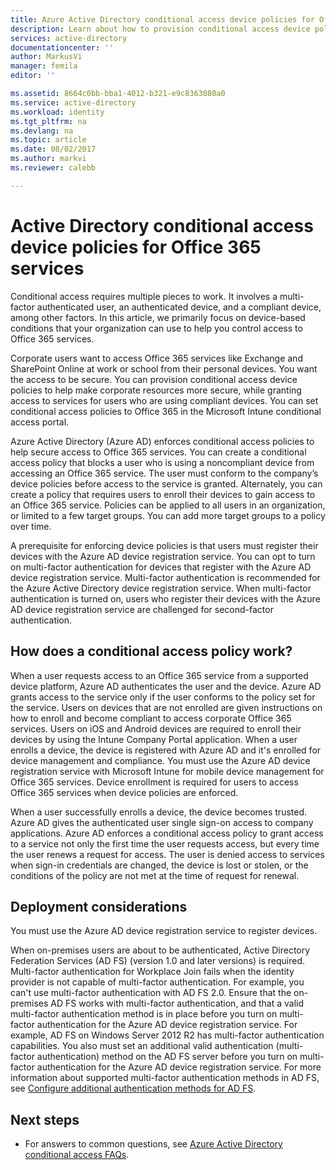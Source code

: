 ```yaml
---
title: Azure Active Directory conditional access device policies for Office 365 services | Microsoft Docs
description: Learn about how to provision conditional access device policies to help make corporate resources more secure, while maintaining user compliance and access to services.
services: active-directory
documentationcenter: ''
author: MarkusVi
manager: femila
editor: ''

ms.assetid: 8664c0bb-bba1-4012-b321-e9c8363080a0
ms.service: active-directory
ms.workload: identity
ms.tgt_pltfrm: na
ms.devlang: na
ms.topic: article
ms.date: 08/02/2017
ms.author: markvi
ms.reviewer: calebb

---
```

# Active Directory conditional access device policies for Office 365 services

Conditional access requires multiple pieces to work. It involves a multi-factor authenticated user, an authenticated device, and a compliant device, among other factors. In this article, we primarily focus on device-based conditions that your organization can use to help you control access to Office 365 services. 

Corporate users want to access Office 365 services like Exchange and SharePoint Online at work or school from their personal devices. You want the access to be secure. You can provision conditional access device policies to help make corporate resources more secure, while granting access to services for users who are using compliant devices. You can set conditional access policies to Office 365 in the Microsoft Intune conditional access portal.

Azure Active Directory (Azure AD) enforces conditional access policies to help secure access to Office 365 services. You can create a conditional access policy that blocks a user who is using a noncompliant device from accessing an Office 365 service. The user must conform to the company’s device policies before access to the service is granted. Alternately, you can create a policy that requires users to enroll their devices to gain access to an Office 365 service. Policies can be applied to all users in an organization, or limited to a few target groups. You can add more target groups to a policy over time.

A prerequisite for enforcing device policies is that users must register their devices with the Azure AD device registration service. You can opt to turn on multi-factor authentication for devices that register with the Azure AD device registration service. Multi-factor authentication is recommended for the Azure Active Directory device registration service. When multi-factor authentication is turned on, users who register their devices with the Azure AD device registration service are challenged for second-factor authentication.

## How does a conditional access policy work?

When a user requests access to an Office 365 service from a supported device platform, Azure AD authenticates the user and the device. Azure AD grants access to the service only if the user conforms to the policy set for the service. Users on devices that are not enrolled are given instructions on how to enroll and become compliant to access corporate Office 365 services. Users on iOS and Android devices are required to enroll their devices by using the Intune Company Portal application. When a user enrolls a device, the device is registered with Azure AD and it's enrolled for device management and compliance. You must use the Azure AD device registration service with Microsoft Intune for mobile device management for Office 365 services. Device enrollment is required for users to access Office 365 services when device policies are enforced.

When a user successfully enrolls a device, the device becomes trusted. Azure AD gives the authenticated user single sign-on access to company applications. Azure AD enforces a conditional access policy to grant access to a service not only the first time the user requests access, but every time the user renews a request for access. The user is denied access to services when sign-in credentials are changed, the device is lost or stolen, or the conditions of the policy are not met at the time of request for renewal.

## Deployment considerations

You must use the Azure AD device registration service to register devices.

When on-premises users are about to be authenticated, Active Directory Federation Services (AD FS) (version 1.0 and later versions) is required. Multi-factor authentication for Workplace Join fails when the identity provider is not capable of multi-factor authentication. For example, you can't use multi-factor authentication with AD FS 2.0. Ensure that the on-premises AD FS works with multi-factor authentication, and that a valid multi-factor authentication method is in place before you turn on multi-factor authentication for the Azure AD device registration service. For example, AD FS on Windows Server 2012 R2 has multi-factor authentication capabilities. You also must set an additional valid authentication (multi-factor authentication) method on the AD FS server before you turn on multi-factor authentication for the Azure AD device registration service. For more information about supported multi-factor authentication methods in AD FS, see [Configure additional authentication methods for AD FS](/windows-server/identity/ad-fs/operations/configure-additional-authentication-methods-for-ad-fs).

## Next steps

*   For answers to common questions, see [Azure Active Directory conditional access FAQs](active-directory-conditional-faqs.md).
